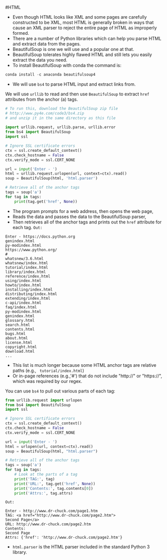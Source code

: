 #HTML 

- Even though HTML looks like XML and some pages are carefully constructed to be XML, most HTML is generally broken in ways that cause an XML parser to reject the entire page of HTML as improperly formed.
- There are a number of Python libraries which can help you parse HTML and extract data from the pages.
- BeautifulSoup is one we will use and a popular one at that.
- BeautifulSoup tolerates highly flawed HTML and still lets you easily extract the data you need.
- To install BeautifulSoup with conda the command is:
```python
conda install -c anaconda beautifulsoup4
```

- We will use `bs4` to parse HTML input and extract links from.

We will use `urllib` to read and then use `BeautifulSoup` to extract `href` attributes from the anchor (a) tags.
```python
# To run this, download the BeautifulSoup zip file  
# http://www.py4e.com/code3/bs4.zip  
# and unzip it in the same directory as this file
  
import urllib.request, urllib.parse, urllib.error  
from bs4 import BeautifulSoup  
import ssl  

# Ignore SSL certificate errors  
ctx = ssl.create_default_context()  
ctx.check_hostname = False  
ctx.verify_mode = ssl.CERT_NONE  

url = input('Enter - ')  
html = urllib.request.urlopen(url, context=ctx).read() 
soup = BeautifulSoup(html, 'html.parser')  

# Retrieve all of the anchor tags  
tags = soup('a')  
for tag in tags:  
    print(tag.get('href', None))
```
- The program prompts for a web address, then opens the web page,
- Reads the data and passes the data to the BeautifulSoup parser,
- Then retrieves all of the anchor tags and prints out the `href` attribute for each tag.
`Out:`
```
Enter - https://docs.python.org
genindex.html
py-modindex.html
https://www.python.org/
#
whatsnew/3.6.html
whatsnew/index.html
tutorial/index.html
library/index.html
reference/index.html
using/index.html
howto/index.html
installing/index.html
distributing/index.html
extending/index.html
c-api/index.html
faq/index.html
py-modindex.html
genindex.html
glossary.html
search.html
contents.html
bugs.html
about.html
license.html
copyright.html
download.html
...
```
- This list is much longer because some HTML anchor tags are relative paths (e.g., ` tutorial/index.html`)
- Or in-page references (e.g.,'#') that do not include "http://" or "https://", which was required by our regex.

You can use `bs4` to pull out various parts of each tag:
```python
from urllib.request import urlopen
from bs4 import BeautifulSoup
import ssl

# Ignore SSL certificate errors
ctx = ssl.create_default_context()
ctx.check_hostname = False
ctx.verify_mode = ssl.CERT_NONE

url = input('Enter - ')
html = urlopen(url, context=ctx).read()
soup = BeautifulSoup(html, "html.parser")

# Retrieve all of the anchor tags
tags = soup('a')
for tag in tags:
    # Look at the parts of a tag
    print('TAG:', tag)
    print('URL:', tag.get('href', None))
    print('Contents:', tag.contents[0])
    print('Attrs:', tag.attrs)
```
`Out:`
```
Enter - http://www.dr-chuck.com/page1.htm
TAG: <a href="http://www.dr-chuck.com/page2.htm">
Second Page</a>
URL: http://www.dr-chuck.com/page2.htm
Contents: 
Second Page
Attrs: {'href': 'http://www.dr-chuck.com/page2.htm'}
```

- `html.parser` is the HTML parser included in the standard Python 3 library.
